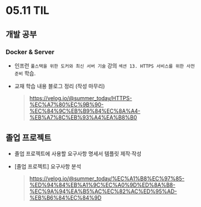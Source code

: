 <h1> 05.11 TIL </h1>

## 개발 공부
### Docker & Server
  - 인프런 `풀스택을 위한 도커와 최신 서버 기술` 강의 `섹션 13. HTTPS 서비스를 위한 사전 준비` 학습.

  - 교재 학습 내용 블로그 정리 (작성 마무리)
     > https://velog.io/@summer_today/HTTPS-%EC%A7%80%EC%9B%90-%EC%84%9C%EB%B9%84%EC%8A%A4-%EB%A7%8C%EB%93%A4%EA%B8%B0


## 졸업 프로젝트
- 졸업 프로젝트에 사용할 요구사항 명세서 템플릿 제작·작성

- [졸업 프로젝트] 요구사항 분석
   > https://velog.io/@summer_today/%EC%A1%B8%EC%97%85-%ED%94%84%EB%A1%9C%EC%A0%9D%ED%8A%B8-%EC%9A%94%EA%B5%AC%EC%82%AC%ED%95%AD-%EB%B6%84%EC%84%9D